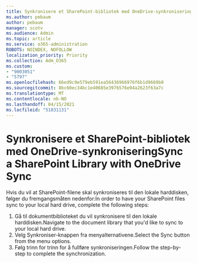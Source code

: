 ```yaml
---
title: Synkronisere et SharePoint-bibliotek med OneDrive-synkronisering
ms.author: pebaum
author: pebaum
manager: scotv
ms.audience: Admin
ms.topic: article
ms.service: o365-administration
ROBOTS: NOINDEX, NOFOLLOW
localization_priority: Priority
ms.collection: Adm_O365
ms.custom:
- "9003051"
- "5797"
ms.openlocfilehash: 66ed9c9e579eb591ea56436966976f6b1d9669b0
ms.sourcegitcommit: 8bc60ec34bc1e40685e3976576e04a2623f63a7c
ms.translationtype: MT
ms.contentlocale: nb-NO
ms.lasthandoff: 04/15/2021
ms.locfileid: "51831131"
---
```

# <a name="sync-a-sharepoint-library-with-onedrive-sync"></a><span data-ttu-id="161b7-102">Synkronisere et SharePoint-bibliotek med OneDrive-synkronisering</span><span class="sxs-lookup"><span data-stu-id="161b7-102">Sync a SharePoint Library with OneDrive Sync</span></span>

<span data-ttu-id="161b7-103">Hvis du vil at SharePoint-filene skal synkroniseres til den lokale harddisken, følger du fremgangsmåten nedenfor:</span><span class="sxs-lookup"><span data-stu-id="161b7-103">In order to have your SharePoint files sync to your local hard drive, complete the following steps:</span></span>

1. <span data-ttu-id="161b7-104">Gå til dokumentbiblioteket du vil synkronisere til den lokale harddisken.</span><span class="sxs-lookup"><span data-stu-id="161b7-104">Navigate to the document library that you'd like to sync to your local hard drive.</span></span>
2. <span data-ttu-id="161b7-105">Velg Synkroniser-knappen fra menyalternativene.</span><span class="sxs-lookup"><span data-stu-id="161b7-105">Select the Sync button from the menu options.</span></span>
3. <span data-ttu-id="161b7-106">Følg trinn for trinn for å fullføre synkroniseringen.</span><span class="sxs-lookup"><span data-stu-id="161b7-106">Follow the step-by-step to complete the synchronization.</span></span>